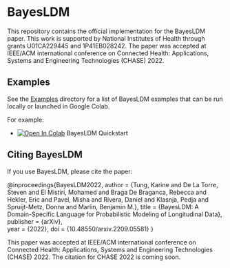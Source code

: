 # BayesLDM

This repository contains the official implementation for the BayesLDM paper. 
This work is supported by National Institutes of Health through grants U01CA229445 and 1P41EB028242.
The paper was accepted at IEEE/ACM international conference on Connected Health: Applications, Systems and Engineering Technologies (CHASE) 2022. 

## Examples

See the [Examples](https://github.com/reml-lab/BayesLDM/tree/main/Examples) directory for a list of BayesLDM examples that can be run locally or launched in Google Colab.

For example:

+ [![Open In Colab](https://colab.research.google.com/assets/colab-badge.svg)](https://colab.research.google.com/github/reml-lab/BayesLDM/blob/main/Examples/BayesLDM_quickstart.ipynb)  BayesLDM Quickstart

## Citing BayesLDM

If you use BayesLDM, please cite the paper:

  @inproceedings{BayesLDM2022,
    author = {Tung, Karine and De La Torre, Steven and El Mistiri, Mohamed and Braga De Braganca, Rebecca and Hekler, Eric and Pavel, Misha and Rivera, Daniel and Klasnja, Pedja and Spruijt-Metz, Donna and Marlin, Benjamin M.},
    title = {BayesLDM: A Domain-Specific Language for Probabilistic Modeling of Longitudinal Data},
    publisher = {arXiv},  
    year = {2022},
    doi = {10.48550/arxiv.2209.05581}
  }

This paper was accepted at IEEE/ACM international conference on Connected Health: Applications, Systems and Engineering Technologies (CHASE) 2022. The citation for CHASE 2022 is coming soon.
